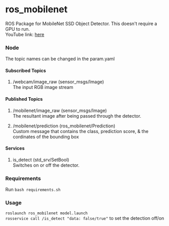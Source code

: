 # ros_mobilenet

ROS Package for MobileNet SSD Object Detector. This doesn't require a GPU to run.<br>
YouTube link: [here](https://youtu.be/YnXtb4YtKRc)

### Node
The topic names can be changed in the param.yaml 
#### Subscribed Topics
1. /webcam/image_raw (sensor_msgs/Image)<br>
The input RGB image stream

#### Published Topics
1. /mobilenet/image_raw (sensor_msgs/Image) <br>
The resultant image after being passed through the detector. <br>

2. /mobilenet/prediction (ros_mobilenet/Prediction) <br>
Custom message that contains the class, prediction score, & the cordinates of the bounding box

#### Services
1. is_detect (std_srv/SetBool) <br>
Switches on or off the detector. 

### Requirements
Run `bash requirements.sh` <br>


### Usage
`roslaunch ros_mobilenet model.launch` <br>
`rosservice call /is_detect "data: false/true"`  to set the detection off/on
